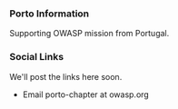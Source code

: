### Porto Information
Supporting OWASP mission from Portugal.

### Social Links
We'll post the links here soon.

* Email porto-chapter at owasp.org

